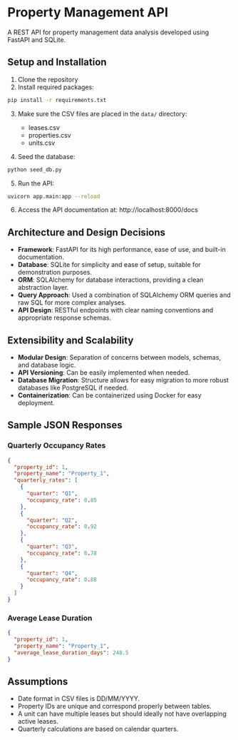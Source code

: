 # Property Management API

A REST API for property management data analysis developed using FastAPI and SQLite.

## Setup and Installation

1. Clone the repository
2. Install required packages:
```bash
pip install -r requirements.txt
```

3. Make sure the CSV files are placed in the `data/` directory:
   - leases.csv
   - properties.csv
   - units.csv

4. Seed the database:
```bash
python seed_db.py
```

5. Run the API:
```bash
uvicorn app.main:app --reload
```

6. Access the API documentation at: http://localhost:8000/docs

## Architecture and Design Decisions

- **Framework**: FastAPI for its high performance, ease of use, and built-in documentation.
- **Database**: SQLite for simplicity and ease of setup, suitable for demonstration purposes.
- **ORM**: SQLAlchemy for database interactions, providing a clean abstraction layer.
- **Query Approach**: Used a combination of SQLAlchemy ORM queries and raw SQL for more complex analyses.
- **API Design**: RESTful endpoints with clear naming conventions and appropriate response schemas.

## Extensibility and Scalability

- **Modular Design**: Separation of concerns between models, schemas, and database logic.
- **API Versioning**: Can be easily implemented when needed.
- **Database Migration**: Structure allows for easy migration to more robust databases like PostgreSQL if needed.
- **Containerization**: Can be containerized using Docker for easy deployment.

## Sample JSON Responses

### Quarterly Occupancy Rates
```json
{
  "property_id": 1,
  "property_name": "Property_1",
  "quarterly_rates": [
    {
      "quarter": "Q1",
      "occupancy_rate": 0.85
    },
    {
      "quarter": "Q2",
      "occupancy_rate": 0.92
    },
    {
      "quarter": "Q3",
      "occupancy_rate": 0.78
    },
    {
      "quarter": "Q4",
      "occupancy_rate": 0.88
    }
  ]
}
```

### Average Lease Duration
```json
{
  "property_id": 1,
  "property_name": "Property_1",
  "average_lease_duration_days": 248.5
}
```

## Assumptions

- Date format in CSV files is DD/MM/YYYY.
- Property IDs are unique and correspond properly between tables.
- A unit can have multiple leases but should ideally not have overlapping active leases.
- Quarterly calculations are based on calendar quarters.